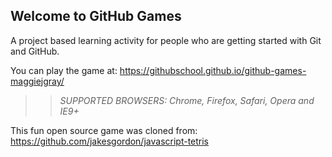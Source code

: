 ## Welcome to GitHub Games

A project based learning activity for people who are getting started with Git and GitHub.

You can play the game at: https://githubschool.github.io/github-games-maggiejgray/

>> _*SUPPORTED BROWSERS*: Chrome, Firefox, Safari, Opera and IE9+_

This fun open source game was cloned from: https://github.com/jakesgordon/javascript-tetris
